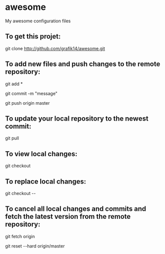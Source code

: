 awesome
=======

My awesome configuration files

To get this projet:
------------------

  git clone http://github.com/grafik14/awesome.git


To add new files and push changes to the remote repository:
----------------------------------------------------------

  git add *

  git commit -m "message"

  git push origin master 


To update your local repository to the newest commit:
----------------------------------------------------

  git pull


To view local changes:
----------------------

  git checkout 


To replace local changes:
-------------------------

  git checkout -- <filename>


To cancel all local changes and commits and fetch the latest version from the remote repository:
------------------------------------------------------------------------------------------------

  git fetch origin

  git reset --hard origin/master


